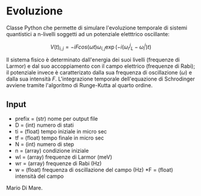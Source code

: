 # Evoluzione

Classe Python che permette di simulare l'evoluzione temporale di sistemi quantistici a n-livelli soggetti ad un potenziale eletttrico oscillante:

```math
V(t)_{i,j} = -i F cos( \omega t ) \omega _{i,j} \exp\left(-i( \omega_r ^ {j}_{L}-\omega^{i}_{l})t\right)
```

Il sistema fisico è determinato dall'energia dei suoi livelli (frequenze di Larmor) e dal suo accoppiamento con il campo elettrico (frequenze di Rabi); il potenziale invece è caratterizato dalla sua frequenza di oscillazione ($\omega$) e dalla sua intensità $F$. L'integrazione temporale dell'equazione di Schrodinger avviene tramite l'algoritmo di Runge-Kutta al quarto ordine.

## Input

* prefix                = (str) nome per output file
* D                     = (int) numero di stati
* ti                    = (float) tempo iniziale in micro sec
* tf                    = (float) tempo finale in micro sec
* N                     = (int) numero di step 
* n                     = (array) condizione iniziale
* wl                    = (array) frequenze di Larmor (meV)
* wr                    = (array) frequenze di Rabi  (Hz)
* w                     = (float) frequenza di oscillazione del campo (Hz)
*F                      = (float) intensità del campo

Mario Di Mare.
